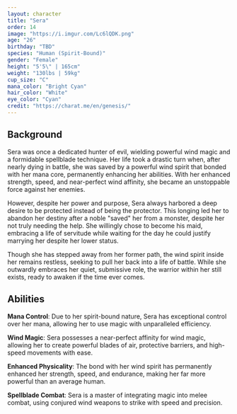 ```yaml
---
layout: character
title: "Sera"
order: 14
image: "https://i.imgur.com/Lc6lQDK.png"
age: "26"
birthday: "TBD"
species: "Human (Spirit-Bound)"
gender: "Female"
height: "5'5\" | 165cm"
weight: "130lbs | 59kg"
cup_size: "C"
mana_color: "Bright Cyan"
hair_color: "White"
eye_color: "Cyan"
credit: "https://charat.me/en/genesis/"
---
```


## Background

Sera was once a dedicated hunter of evil, wielding powerful wind magic and a formidable spellblade technique. Her life took a drastic turn when, after nearly dying in battle, she was saved by a powerful wind spirit that bonded with her mana core, permanently enhancing her abilities. With her enhanced strength, speed, and near-perfect wind affinity, she became an unstoppable force against her enemies.

However, despite her power and purpose, Sera always harbored a deep desire to be protected instead of being the protector. This longing led her to abandon her destiny after a noble "saved" her from a monster, despite her not truly needing the help. She willingly chose to become his maid, embracing a life of servitude while waiting for the day he could justify marrying her despite her lower status.

Though she has stepped away from her former path, the wind spirit inside her remains restless, seeking to pull her back into a life of battle. While she outwardly embraces her quiet, submissive role, the warrior within her still exists, ready to awaken if the time ever comes.

## Abilities

**Mana Control**: Due to her spirit-bound nature, Sera has exceptional control over her mana, allowing her to use magic with unparalleled efficiency.

**Wind Magic**: Sera possesses a near-perfect affinity for wind magic, allowing her to create powerful blades of air, protective barriers, and high-speed movements with ease.

**Enhanced Physicality**: The bond with her wind spirit has permanently enhanced her strength, speed, and endurance, making her far more powerful than an average human.

**Spellblade Combat**: Sera is a master of integrating magic into melee combat, using conjured wind weapons to strike with speed and precision.

